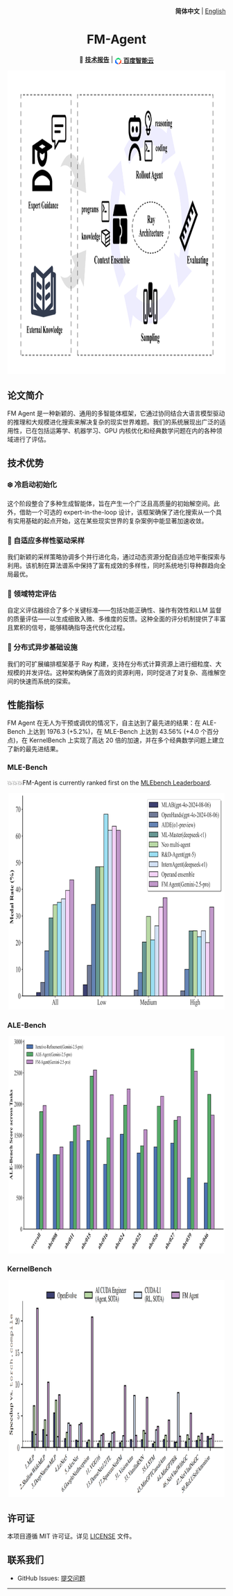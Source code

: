 <div align="right">
  <b>简体中文</b> | <a href="README.md">English</a>
</div>

<h1 align="center">FM-Agent</h1>

<div align="center">

📄 **[技术报告](https://github.com/baidubce/FM-Agent/blob/main/docs/FMAgent_TechReport.pdf)** |
<a href="https://cloud.baidu.com/" style="vertical-align:middle;"><img src="docs/images/ACG.png" alt="ModelBuilder" width="16" height="16" style="vertical-align:middle;"/> **百度智能云**</a>

</div>


<p align="center">
  <img src="docs/images/main.png" width="700" height="700"/>
</p>
 
## 论文简介
FM Agent 是一种新颖的、通用的多智能体框架，它通过协同结合大语言模型驱动的推理和大规模进化搜索来解决复杂的现实世界难题。我们的系统展现出广泛的适用性，已在包括运筹学、机器学习、GPU 内核优化和经典数学问题在内的各种领域进行了评估。


## 技术优势
### ❄️ 冷启动初始化
这个阶段整合了多种生成智能体，旨在产生一个广泛且高质量的初始解空间。此外，借助一个可选的 expert-in-the-loop 设计，该框架确保了进化搜索从一个具有实用基础的起点开始，这在某些现实世界的复杂案例中能显著加速收敛。

### 🧬 自适应多样性驱动采样
我们新颖的采样策略协调多个并行进化岛，通过动态资源分配自适应地平衡探索与利用。该机制在算法谱系中保持了富有成效的多样性，同时系统地引导种群趋向全局最优。

### 🎯 领域特定评估
自定义评估器综合了多个关键标准——包括功能正确性、操作有效性和LLM 监督的质量评估——以生成细致入微、多维度的反馈。这种全面的评分机制提供了丰富且累积的信号，能够精确指导迭代优化过程。

### 🚀 分布式异步基础设施
我们的可扩展编排框架基于 Ray 构建，支持在分布式计算资源上进行细粒度、大规模的并发评估。这种架构确保了高效的资源利用，同时促进了对复杂、高维解空间的快速而系统的探索。
  
## 性能指标
FM Agent 在无人为干预或调优的情况下，自主达到了最先进的结果：在 ALE-Bench 上达到 1976.3 (+5.2%)，在 MLE-Bench 上达到 43.56% (+4.0 个百分点)，在 KernelBench 上实现了高达 20 倍的加速，并在多个经典数学问题上建立了新的最先进结果。

### MLE-Bench
💥💥💥FM-Agent is currently ranked first on the [MLEbench Leaderboard](https://github.com/openai/mle-bench?tab=readme-ov-file).
<p align="center">
  <img src="docs/images/mlebench_result.png" width="500" height="500"/>
</p>


### ALE-Bench
<p align="center">
  <img src="docs/images/alebench_result.png" width="500" height="500"/>
</p>


### KernelBench
<p align="center">
  <img src="docs/images/kernelbench_result.png" width="500" height="500"/>
</p>


## 许可证

本项目遵循 MIT 许可证。详见 [LICENSE](LICENSE) 文件。

## 联系我们

- GitHub Issues: [提交问题](https://github.com/baidubce/FM-Agent/issues)

---

